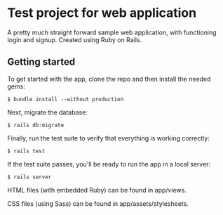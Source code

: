 # Test project for web application

A pretty much straight forward sample web application, 
with functioning login and signup.
Created using Ruby on Rails.


## Getting started

To get started with the app, clone the repo and then install the needed gems:

```
$ bundle install --without production
```

Next, migrate the database:

```
$ rails db:migrate
```

Finally, run the test suite to verify that everything is working correctly:

```
$ rails test
```

If the test suite passes, you'll be ready to run the app in a local server:

```
$ rails server
```

HTML files (with embedded Ruby) can be found in app/views.

CSS files (using Sass) can be found in app/assets/stylesheets.